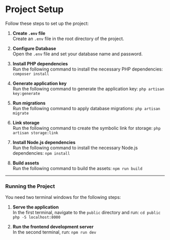 # Project Setup

Follow these steps to set up the project:

1. **Create `.env` file**  
   Create an `.env` file in the root directory of the project.

2. **Configure Database**  
   Open the `.env` file and set your database name and password.

3. **Install PHP dependencies**  
   Run the following command to install the necessary PHP dependencies:
   `composer install`

4. **Generate application key**  
   Run the following command to generate the application key:
   `php artisan key:generate`

5. **Run migrations**  
   Run the following command to apply database migrations:
   `php artisan migrate`

6. **Link storage**  
   Run the following command to create the symbolic link for storage:
   `php artisan storage:link`

7. **Install Node.js dependencies**  
   Run the following command to install the necessary Node.js dependencies:
   `npm install`

8. **Build assets**  
   Run the following command to build the assets:
   `npm run build`

---

### Running the Project

You need two terminal windows for the following steps:

1. **Serve the application**  
   In the first terminal, navigate to the `public` directory and run:
   `cd public`  
   `php -S localhost:8000`

2. **Run the frontend development server**  
   In the second terminal, run:
   `npm run dev`
